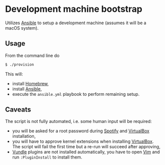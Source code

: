 # Development machine bootstrap

Utilizes [Ansible](https://www.ansible.com/) to setup a development machine (assumes it will be a macOS system).

## Usage

From the command line do

```bash
$ ./provision
```

This will:
- install [Homebrew](https://brew.sh/),
- install [Ansible](https://www.ansible.com/),
- execute the `ansible.yml` playbook to perform remaining setup. 

## Caveats

The script is not fully automated, i.e. some human input will be required:

- you will be asked for a root password during [Spotify](https://www.spotify.com/) and [VirtualBox](https://www.virtualbox.org/) installation,
- you will have to approve kernel extensions when installing [VirtualBox](https://www.virtualbox.org/). The script will fail the first time but a re-run will succeed after approving,
- [Vundle](https://github.com/VundleVim/Vundle.vim) plugins are not installed automatically, you have to open [Vim](https://www.vim.org/) and run `:PluginInstall` to install them.
